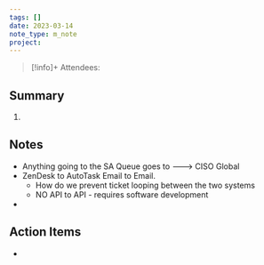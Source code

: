 ```yaml
---
tags: []
date: 2023-03-14
note_type: m_note
project:
---
```


> [!info]+
>Attendees: 


## Summary
1. 


## Notes
* Anything going to the SA Queue goes to ---> CISO Global
* ZenDesk to AutoTask Email to Email. 
	* How do we prevent ticket looping between the two systems
	* NO API to API - requires software development
* 

## Action Items
- 
